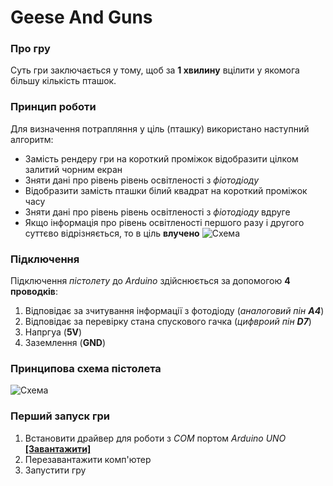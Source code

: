 # Geese And Guns
### Про гру
Суть гри заключається у тому, щоб за **1 хвилину** вцілити у якомога більшу кількість пташок.
### Принцип роботи
Для визначення потрапляння у ціль (пташку) використано наступний алгоритм:
* Замість рендеру гри на короткий проміжок відобразити цілком залитий чорним екран
* Зняти дані про рівень рівень освітленості з *фіотодіоду*
* Відобразити замість пташки білий квадрат на короткий проміжок часу
* Зняти дані про рівень рівень освітленості з *фіотодіоду* вдруге
* Якщо інформація про рівень освітленості першого разу і другого суттєво відрізняється, то в ціль **влучено**
![Схема](https://raw.githubusercontent.com/potterua/GeeseAndGuns/master/chart.png)
### Підключення
Підключення *пістолету* до *Arduino* здійснюється за допомогою **4 проводків**:
1. Відповідає за зчитування інформації з фотодіоду (*аналоговий пін **A4***)
2. Відповідає за  перевірку стана спускового гачка (*цифвроий пін **D7***)
3. Напргуа (**5V**)
4. Заземлення (**GND**)
### Принципова схема пістолета
![Схема](https://github.com/potterua/GeeseAndGuns/raw/master/scheme.png)
### Перший запуск гри
1. Встановити драйвер для роботи з *COM* портом *Arduino UNO* [**[Завантажити]**](https://www.arduino.cc/en/Main/Software)
2. Перезавантажити комп'ютер
3. Запустити гру
